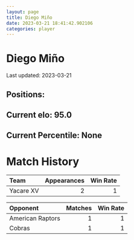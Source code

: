 ```yaml
---  
layout: page  
title: Diego Miño  
date: 2023-03-21 18:41:42.902106  
categories: player  
---
```

# Diego Miño


Last updated: 2023-03-21
## Positions: 

## Current elo: 95.0

## Current Percentile: None

# Match History


| Team      |   Appearances |   Win Rate |
|:----------|--------------:|-----------:|
| Yacare XV |             2 |          1 |

| Opponent         |   Matches |   Win Rate |
|:-----------------|----------:|-----------:|
| American Raptors |         1 |          1 |
| Cobras           |         1 |          1 |